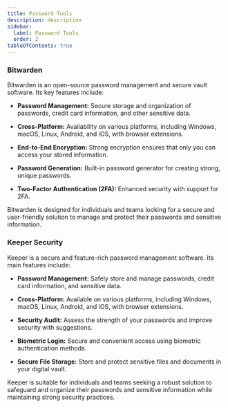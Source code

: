 ```yaml
---
title: Password Tools
description: description
sidebar:
  label: Password Tools
  order: 2
tableOfContents: true
---
```


### Bitwarden

Bitwarden is an open-source password management and secure vault software. Its key features include:

- **Password Management:** Secure storage and organization of passwords, credit card information, and other sensitive data.

- **Cross-Platform:** Availability on various platforms, including Windows, macOS, Linux, Android, and iOS, with browser extensions.

- **End-to-End Encryption:** Strong encryption ensures that only you can access your stored information.

- **Password Generation:** Built-in password generator for creating strong, unique passwords.

- **Two-Factor Authentication (2FA):** Enhanced security with support for 2FA.

Bitwarden is designed for individuals and teams looking for a secure and user-friendly solution to manage and protect their passwords and sensitive information.


### Keeper Security

Keeper is a secure and feature-rich password management software. Its main features include:

- **Password Management:** Safely store and manage passwords, credit card information, and sensitive data.

- **Cross-Platform:** Available on various platforms, including Windows, macOS, Linux, Android, and iOS, with browser extensions.

- **Security Audit:** Assess the strength of your passwords and improve security with suggestions.

- **Biometric Login:** Secure and convenient access using biometric authentication methods.

- **Secure File Storage:** Store and protect sensitive files and documents in your digital vault.

Keeper is suitable for individuals and teams seeking a robust solution to safeguard and organize their passwords and sensitive information while maintaining strong security practices.
